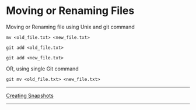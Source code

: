 # Moving or Renaming Files

Moving or Renaming file using Unix and git command

```
mv <old_file.txt> <new_file.txt>

git add <old_file.txt>

git add <new_file.txt>
```

OR, using single Git command

```
git mv <old_file.txt> <new_file.txt>
```

----

[Creating Snapshots](/Git/ch2-creating-snapshots/README.md)

----